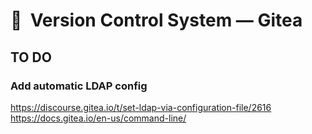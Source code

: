 # 📑  Version Control System — Gitea

## TO DO

### Add automatic LDAP config

https://discourse.gitea.io/t/set-ldap-via-configuration-file/2616
https://docs.gitea.io/en-us/command-line/
